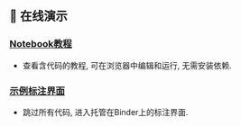 ## :rocket: 在线演示

### [**Notebook教程**](https://phurwicz.github.io/hover/pages/tutorial/t0-quickstart/)

-   查看含代码的教程, 可在浏览器中编辑和运行, 无需安装依赖.

### [**示例标注界面**](https://mybinder.org/v2/gh/phurwicz/hover-binder/master?urlpath=/proxy/5006/app-simple-annotator)

-   跳过所有代码, 进入托管在Binder上的标注界面.
